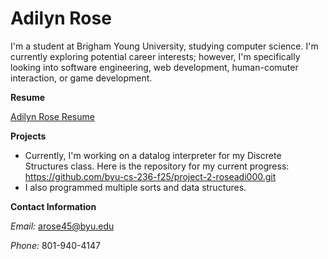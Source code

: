 # Adilyn Rose

I'm a student at Brigham Young University, studying computer science. I'm currently exploring potential career interests; however, I'm specifically looking into software engineering, web development, human-comuter interaction, or game development.

**Resume** 

[Adilyn Rose Resume](Resume.pdf)


**Projects** 

 - Currently, I'm working on a datalog interpreter for my Discrete Structures class. Here is the repository for my current progress: https://github.com/byu-cs-236-f25/project-2-roseadi000.git
 - I also programmed multiple sorts and data structures.


**Contact Information**

*Email:* arose45@byu.edu

*Phone:* 801-940-4147
